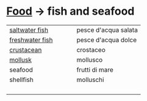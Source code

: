 # [Food](food.html) -> fish and seafood 

<table>
<tr>
<td width="50%"><a href="food-fish-saltwater.html">saltwater fish</a></td>
<td>pesce d'acqua salata</td>
</tr>
<tr>
<td width="50%"><a href="food-fish-freshwater.html">freshwater fish</a></td>
<td>pesce d'acqua dolce</td>
</tr>
<tr>
<td width="50%"><a href="food-crustacean.html">crustacean</></td>
<td>crostaceo</td>
</tr>
<tr>
<td width="50%"><a href="food-mollusk.html">mollusk</a></td>
<td>mollusco</td>
</tr>
<tr>
<td width="50%">seafood</td>
<td>frutti di mare</td>
</tr>
<tr>
<td width="50%">shellfish</td>
<td>molluschi</td>
</tr>
<tr>
<td width="50%"></td>
<td></td>
</tr>
<tr>
<td width="50%"></td>
<td></td>
</tr>
<tr>
<td width="50%"></td>
<td></td>
</tr>
<tr>
<td width="50%"></td>
<td></td>
</tr>
</table>
